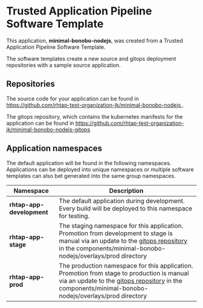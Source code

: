 # Trusted Application Pipeline Software Template

This application, **minimal-bonobo-nodejs**, was created from a Trusted Application Pipeline Software Template.

The software templates create a new source and gitops deployment repositories with a sample source application. 

## Repositories

The source code for your application can be found in [https://github.com/rhtap-test-organization-jk/minimal-bonobo-nodejs ](https://github.com/rhtap-test-organization-jk/minimal-bonobo-nodejs ).
 
The gitops repository, which contains the kubernetes manifests for the application can be found in 
[https://github.com/rhtap-test-organization-jk/minimal-bonobo-nodejs-gitops ](https://github.com/rhtap-test-organization-jk/minimal-bonobo-nodejs-gitops ) 

## Application namespaces 

The default application will be found in the following namespaces. Applications can be deployed into unique namespaces or multiple software templates can also bet generated into the same group namespaces.  

|  Namespace   |  Description   |  
| -------- | -------- |   
| **rhtap-app-development** | The default application during development. Every build will be deployed to this namespace for testing. | 
| **rhtap-app-stage** | The staging namespace for this application. Promotion from development to stage is manual via an update to the [gitops repository](https://github.com/rhtap-test-organization-jk/minimal-bonobo-nodejs-gitops ) in the components/minimal-bonobo-nodejs/overlays/prod directory |  
| **rhtap-app-prod** | The production namespace for this application. Promotion from stage to production is manual via an update to the [gitops repository](https://github.com/rhtap-test-organization-jk/minimal-bonobo-nodejs-gitops ) in the components/minimal-bonobo-nodejs/overlays/prod directory | 